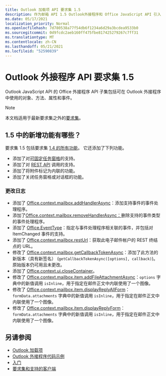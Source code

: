 ```yaml
---
title: Outlook 加载项 API 要求集 1.5
description: 作为邮箱 API 1.5 Outlook外接程序和 Office JavaScript API 引入的功能和 API。
ms.date: 05/17/2021
localization_priority: Normal
ms.openlocfilehash: 7d780538a77f54db6f1234a6d29a3bcdea9533b0
ms.sourcegitcommit: 0d9fcdc2aeb160ff475fbe817425279267c7ff31
ms.translationtype: MT
ms.contentlocale: zh-CN
ms.lasthandoff: 05/21/2021
ms.locfileid: "52590839"
---
```

# <a name="outlook-add-in-api-requirement-set-15"></a>Outlook 外接程序 API 要求集 1.5

Outlook JavaScript API 的 Office 外接程序 API 子集包括可在 Outlook 外接程序中使用的对象、方法、属性和事件。

> [!NOTE]
> 本文档适用于最新要求集之外的[要求集](../../requirement-sets/outlook-api-requirement-sets.md)。

## <a name="whats-new-in-15"></a>1.5 中的新增功能有哪些？

要求集 1.5 包括要求集 [1.4 的所有功能](../requirement-set-1.4/outlook-requirement-set-1.4.md)。 它还添加了下列功能。

- 添加了对[可固定任务窗格](../../../outlook/pinnable-taskpane.md)的支持。
- 添加了对 [REST API](../../../outlook/use-rest-api.md) 调用的支持。
- 添加了将附件标记为内联的功能。
- 添加了关闭任务窗格或对话框的功能。

### <a name="change-log"></a>更改日志

- 添加了 [Office.context.mailbox.addHandlerAsync](office.context.mailbox.md#methods)：添加支持事件的事件处理程序。
- 添加了[Office.context.mailbox.removeHandlerAsync：](office.context.mailbox.md#methods)删除支持的事件类型的事件处理程序。
- 添加了 [Office.EventType](office.md#eventtype-string)：指定与事件处理程序相关联的事件，并包括对 ItemChanged 事件的支持。
- 添加了 [Office.context.mailbox.restUrl](office.context.mailbox.md#properties)：获取此电子邮件帐户的 REST 终结点的 URL。
- 修改了 [Office.context.mailbox.getCallbackTokenAsync](office.context.mailbox.md#methods)：添加了此方法的新版本（具有新签名） (`getCallbackTokenAsync([options], callback)`)。原始版本仍可用且未更改。
- 添加了 [Office.context.ui.closeContainer](/javascript/api/office/office.ui#closecontainer--)。
- 修改了 [Office.context.mailbox.item.addFileAttachmentAsync](office.context.mailbox.item.md#methods)：`options` 字典中的新值调用 `isInline`，用于指定在邮件正文中内联使用了一个图像。
- 修改了 [Office.context.mailbox.item.displayReplyAllForm](office.context.mailbox.item.md#methods)：`formData.attachments` 字典中的新值调用 `isInline`，用于指定在邮件正文中内联使用了一个图像。
- 修改了 [Office.context.mailbox.item.displayReplyForm](office.context.mailbox.item.md#methods)：`formData.attachments` 字典中的新值调用 `isInline`，用于指定在邮件正文中内联使用了一个图像。

## <a name="see-also"></a>另请参阅

- [Outlook 加载项](../../../outlook/outlook-add-ins-overview.md)
- [Outlook 外接程序代码示例](https://developer.microsoft.com/outlook/gallery/?filterBy=Outlook,Samples,Add-ins)
- [入门](../../../quickstarts/outlook-quickstart.md)
- [要求集和支持的客户端](../../requirement-sets/outlook-api-requirement-sets.md)
